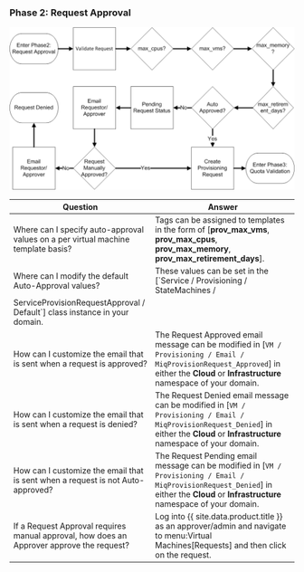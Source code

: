 ### Phase 2: Request Approval

![image](/images/2376.png)

| Question                                                                                  | Answer                                                                                                                                                                                       |
| ----------------------------------------------------------------------------------------- | -------------------------------------------------------------------------------------------------------------------------------------------------------------------------------------------- |
| Where can I specify auto-approval values on a per virtual machine template basis?         | Tags can be assigned to templates in the form of \[**prov\_max\_vms**, **prov\_max\_cpus**, **prov\_max\_memory**, **prov\_max\_retirement\_days**\].                                        |
| Where can I modify the default Auto-Approval values?                                      | These values can be set in the \[`Service / Provisioning / StateMachines /
ServiceProvisionRequestApproval / Default`\] class instance in your domain.                                       |
| How can I customize the email that is sent when a request is approved?                    | The Request Approved email message can be modified in \[`VM / Provisioning / Email / MiqProvisionRequest_Approved`\] in either the **Cloud** or **Infrastructure** namespace of your domain. |
| How can I customize the email that is sent when a request is denied?                      | The Request Denied email message can be modified in \[`VM / Provisioning / Email / MiqProvisionRequest_Denied`\] in either the **Cloud** or **Infrastructure** namespace of your domain.     |
| How can I customize the email that is sent when a request is not Auto-approved?           | The Request Pending email message can be modified in \[`VM / Provisioning / Email / MiqProvisionRequest_Denied`\] in either the **Cloud** or **Infrastructure** namespace of your domain.    |
| If a Request Approval requires manual approval, how does an Approver approve the request? | Log into {{ site.data.product.title }} as an approver/admin and navigate to menu:Virtual Machines\[Requests\] and then click on the request.                                                               |
